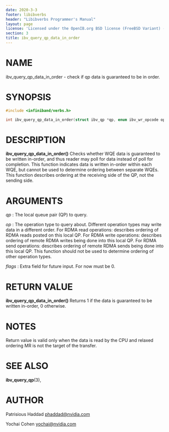 ```yaml
---
date: 2020-3-3
footer: libibverbs
header: "Libibverbs Programmer's Manual"
layout: page
license: 'Licensed under the OpenIB.org BSD license (FreeBSD Variant) - See COPYING.md'
section: 3
title: ibv_query_qp_data_in_order
---
```


# NAME

ibv_query_qp_data_in_order - check if qp data is guaranteed to be in order.

# SYNOPSIS

```c
#include <infiniband/verbs.h>

int ibv_query_qp_data_in_order(struct ibv_qp *qp, enum ibv_wr_opcode op, uint32_t flags);

```


# DESCRIPTION

**ibv_query_qp_data_in_order()** Checks whether WQE data is guaranteed to be
written in-order, and thus reader may poll for data instead of poll for completion.
This function indicates data is written in-order within each WQE, but cannot be used to determine ordering between separate WQEs.
This function describes ordering at the receiving side of the QP, not the sending side.

# ARGUMENTS
*qp*
:       The local queue pair (QP) to query.

*op*
:       The operation type to query about. Different operation types may write data in a different order.
	For RDMA read operations: describes ordering of RDMA reads posted on this local QP.
	For RDMA write operations: describes ordering of remote RDMA writes being done into this local QP.
	For RDMA send operations: describes ordering of remote RDMA sends being done into this local QP.
	This function should not be used to determine ordering of other operation types.

*flags*
:	Extra field for future input. For now must be 0.

# RETURN VALUE

**ibv_query_qp_data_in_order()** Returns 1 if the data is guaranteed to be written in-order, 0 otherwise.

# NOTES

Return value is valid only when the data is read by the CPU and relaxed ordering MR is not the target of the transfer.

# SEE ALSO

**ibv_query_qp**(3),

# AUTHOR

Patrisious Haddad <phaddad@nvidia.com>

Yochai Cohen <yochai@nvidia.com>
